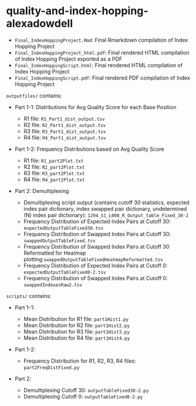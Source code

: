 # quality-and-index-hopping-alexadowdell

-  `Final_IndexHoppingProject.Rmd`: Final Rmarkdown compilation of Index Hopping Project
-  `Final_IndexHoppingProject_html.pdf`: Final rendered HTML compilation of Index Hopping Project exported as a PDF
-  `Final_IndexHoppingScript.html`: Final rendered HTML compilation of Index Hopping Project
-  `Final_IndexHoppingScript.pdf`: Final rendered PDF compilation of Index Hopping Project

`outputfiles/` contains: 
  - Part 1-1: Distributions for Avg Quality Score for each Base Position
    - R1 file: `R1_Part1_dist_output.tsv`
    - R2 file: `R2_Part1_dist_output.tsv`
    - R3 file: `R3_Part1_dist_output.tsv`
    - R4 file: `R4_Part1_dist_output.tsv`
  
  - Part 1-2: Frequency Distributions based on Avg Quality Score
    - R1 file: `R1_part2Plot.txt`
    - R2 file: `R2_part2Plot.txt`
    - R3 file: `R3_part2Plot.txt`
    - R4 file: `R4_part2Plot.txt`
    
  - Part 2: Demultiplexing
    - Demultiplexing script output (contains cutoff 30 statistics, expected index pair dictionary, index swapped pair dictionary, undetermined (N) index pair dictionary): `1294_S1_L008_R_Output_table_Fixed_30-2`
    - Frequency Distribution of Expected Index Pairs at Cutoff 30: `expectedOutputTableFixed30.tsv`
    - Frequency Distribution of Swapped Index Pairs at Cutoff 30: `swappedOutputTableFixed.tsv`
    - Frequency Distribution of Swapped Index Pairs at Cutoff 30 Reformatted for Heatmap plotting:`swappedOutputTableFixedHeatmapReformatted.tsv`
    - Frequency Distribution of Expected Index Pairs at Cutoff 0: `expectedOutputTableFixed0-2.tsv`
    - Frequency Distribution of Swapped Index Pairs at Cutoff 0: `swappedIndexesRaw2.tsv`


`scripts/` contains: 
  - Part 1-1:
    - Mean Distribution for R1 file: `part1Hist1.py`
    - Mean Distribution for R2 file: `part1Hist2.py`
    - Mean Distribution for R3 file: `part1Hist3.py`
    - Mean Distribution for R4 file: `part1Hist4.py`
  
  - Part 1-2: 
    - Frequency Distribution for R1, R2, R3, R4 files: `part2FreqDistFixed.py`
    
  - Part 2:
    - Demultiplexing Cutoff 30: `outputTableFixed30-2.py`
    - Demultiplexing Cutoff 0: `outputTableFixed0-2.py`
  
  
  
  
  
  
